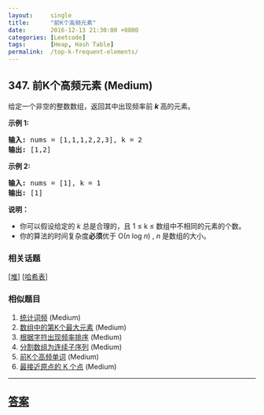 ```yaml
---
layout:     single
title:      "前K个高频元素"
date:       2016-12-13 21:30:00 +0800
categories: [Leetcode]
tags:       [Heap, Hash Table]
permalink:  /top-k-frequent-elements/
---
```


## 347. 前K个高频元素 (Medium)

<p>给定一个非空的整数数组，返回其中出现频率前&nbsp;<strong><em>k&nbsp;</em></strong>高的元素。</p>

<p><strong>示例 1:</strong></p>

<pre><strong>输入: </strong>nums = [1,1,1,2,2,3], k = 2
<strong>输出: </strong>[1,2]
</pre>

<p><strong>示例 2:</strong></p>

<pre><strong>输入: </strong>nums = [1], k = 1
<strong>输出: </strong>[1]</pre>

<p><strong>说明：</strong></p>

<ul>
	<li>你可以假设给定的&nbsp;<em>k&nbsp;</em>总是合理的，且 1 &le; k &le; 数组中不相同的元素的个数。</li>
	<li>你的算法的时间复杂度<strong>必须</strong>优于 O(<em>n</em> log <em>n</em>) ,&nbsp;<em>n&nbsp;</em>是数组的大小。</li>
</ul>

### 相关话题
  [[堆](https://github.com/openset/leetcode/tree/master/tag/heap/README.md)]
  [[哈希表](https://github.com/openset/leetcode/tree/master/tag/hash-table/README.md)]

### 相似题目
  1. [统计词频](/word-frequency) (Medium)
  1. [数组中的第K个最大元素](/kth-largest-element-in-an-array) (Medium)
  1. [根据字符出现频率排序](/sort-characters-by-frequency) (Medium)
  1. [分割数组为连续子序列](/split-array-into-consecutive-subsequences) (Medium)
  1. [前K个高频单词](/top-k-frequent-words) (Medium)
  1. [最接近原点的 K 个点](/k-closest-points-to-origin) (Medium)

---

## [答案](https://github.com/openset/leetcode/tree/master/problems/top-k-frequent-elements)
